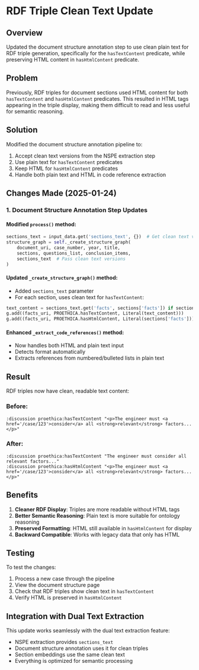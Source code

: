 # RDF Triple Clean Text Update

## Overview

Updated the document structure annotation step to use clean plain text for RDF triple generation, specifically for the `hasTextContent` predicate, while preserving HTML content in `hasHtmlContent` predicate.

## Problem

Previously, RDF triples for document sections used HTML content for both `hasTextContent` and `hasHtmlContent` predicates. This resulted in HTML tags appearing in the triple display, making them difficult to read and less useful for semantic reasoning.

## Solution

Modified the document structure annotation pipeline to:
1. Accept clean text versions from the NSPE extraction step
2. Use plain text for `hasTextContent` predicates
3. Keep HTML for `hasHtmlContent` predicates
4. Handle both plain text and HTML in code reference extraction

## Changes Made (2025-01-24)

### 1. Document Structure Annotation Step Updates

#### Modified `process()` method:
```python
sections_text = input_data.get('sections_text', {})  # Get clean text versions
structure_graph = self._create_structure_graph(
    document_uri, case_number, year, title, 
    sections, questions_list, conclusion_items,
    sections_text  # Pass clean text versions
)
```

#### Updated `_create_structure_graph()` method:
- Added `sections_text` parameter
- For each section, uses clean text for `hasTextContent`:
```python
text_content = sections_text.get('facts', sections['facts']) if sections_text else sections['facts']
g.add((facts_uri, PROETHICA.hasTextContent, Literal(text_content)))
g.add((facts_uri, PROETHICA.hasHtmlContent, Literal(sections['facts'])))
```

#### Enhanced `_extract_code_references()` method:
- Now handles both HTML and plain text input
- Detects format automatically
- Extracts references from numbered/bulleted lists in plain text

## Result

RDF triples now have clean, readable text content:

### Before:
```turtle
:discussion proethica:hasTextContent "<p>The engineer must <a href='/case/123'>consider</a> all <strong>relevant</strong> factors...</p>"
```

### After:
```turtle
:discussion proethica:hasTextContent "The engineer must consider all relevant factors..."
:discussion proethica:hasHtmlContent "<p>The engineer must <a href='/case/123'>consider</a> all <strong>relevant</strong> factors...</p>"
```

## Benefits

1. **Cleaner RDF Display**: Triples are more readable without HTML tags
2. **Better Semantic Reasoning**: Plain text is more suitable for ontology reasoning
3. **Preserved Formatting**: HTML still available in `hasHtmlContent` for display
4. **Backward Compatible**: Works with legacy data that only has HTML

## Testing

To test the changes:
1. Process a new case through the pipeline
2. View the document structure page
3. Check that RDF triples show clean text in `hasTextContent`
4. Verify HTML is preserved in `hasHtmlContent`

## Integration with Dual Text Extraction

This update works seamlessly with the dual text extraction feature:
- NSPE extraction provides `sections_text`
- Document structure annotation uses it for clean triples
- Section embeddings use the same clean text
- Everything is optimized for semantic processing